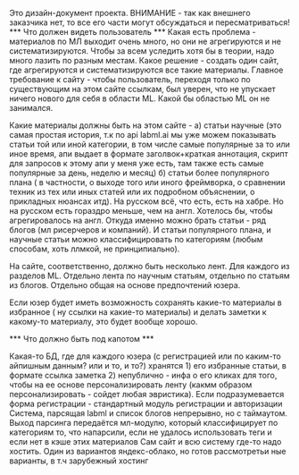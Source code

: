 Это дизайн-документ проекта. ВНИМАНИЕ - так как внешнего заказчика нет, то все его части могут обсуждаться и пересматриваться!
*** Что должен видеть пользователь ***
Какая есть проблема - материалов по МЛ выходит очень много, но они не агрегируются и не систематизируются. Чтобы за всем уследить хотя бы в теории, надо много лазить по разным местам.
Какое решение - создать один сайт, где агрегируются и систематизируются все такие материалы.
Главное требование к сайту - чтобы пользователь, переходя только по существующим на этом сайте ссылкам, был уверен, что не упускает ничего нового для себя в области ML. Какой бы областью ML он не занимался.

Какие материалы должны быть на этом сайте - а) статьи научные (это самая простая история, т.к по api labml.ai мы уже можем показывать статьи той или иной категории, в том числе самые популярные за то или иное время, апи выдает в формате заголвок+краткая аннотация, скрипт для запросов к этому апи у меня уже есть, там также есть самые популярные за день, неделю и месяц)
б) статьи более популярного плана ( в частности, о выходе того или иного фреймворка, о сравнении техник из тех или иных статей или их подробном объяснении, о прикладных нюансах итд). На русском всё, что есть, есть на хабре. Но на русском есть гораздро меньше, чем на англ. Хотелось бы, чтобы агрегировалось на англ. Откуда именно можно брать статьи - ряд блогов (мл рисерчеров и компаний). И статьи популярного плана, и научные статьи можно классифицировать по категориям (любым способам, хоть ллмкой, не принципиально). 

На сайте, соответственно, должно быть несколько лент. Для каждого из разделов ML. Отдельно лента по научным статьям, отдельно по статьям из блогов. Отдельно общая на основе предпочтений юзера.

Если юзер будет иметь возможность сохранять какие-то материалы в избранное ( ну ссылки на какие-то материалы) и делать заметки к какому-то материалу, это будет вообще хорошо.


*** Что должно быть под капотом ***

Какая-то БД, где для каждого юзера (с регистрацией или по каким-то айпишным данным? или и то, и то?) хранятся 1) его избранные статьи, в формате ссылка заметка 2) непублично - инфа о его кликах для того, чтобы на ее основе персонализировать ленту (какмм образом персонализировать - сойдет любая эвристика).
Если подразумевается форма регистрации - стандартный модуль регистрации и авторизации
Система, парсящая labml и список блогов непрерывно, но с таймаутом. Выход парсинга передаётся мл-модулю, который классифицирует по категориям то, что напарсили, если не удалось использовать теги и если нет в кэше этих материалов
Сам сайт и всю систему где-то надо хостить. Один из вариантов яндекс-облако, но готов рассмотретьи ные варианты, в т.ч зарубежный хостинг
